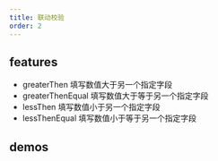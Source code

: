 ```yaml
---
title: 联动校验
order: 2
---
```


## features

- greaterThen 填写数值大于另一个指定字段
- greaterThenEqual 填写数值大于等于另一个指定字段
- lessThen 填写数值小于另一个指定字段
- lessThenEqual 填写数值小于等于另一个指定字段

## demos

<code src="./relation" />
